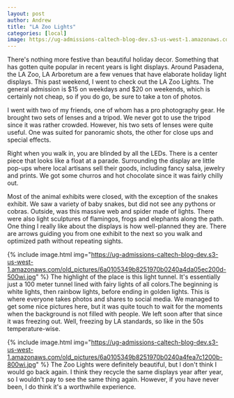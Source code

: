 ```yaml
---
layout: post
author: Andrew
title: "LA Zoo Lights"
categories: [local]
image: https://ug-admissions-caltech-blog-dev.s3-us-west-1.amazonaws.com/old_pictures/6a0105349b8251970b0240a4fea7c6200b-800wi.jpg
---
```



There's nothing more festive than beautiful holiday decor. Something that has gotten quite popular in recent years is light displays. Around Pasadena, the LA Zoo, LA Arboretum are a few venues that have elaborate holiday light displays. This past weekend, I went to check out the LA Zoo Lights. The general admission is $15 on weekdays and $20 on weekends, which is certainly not cheap, so if you do go, be sure to take a ton of photos.

I went with two of my friends, one of whom has a pro photography gear. He brought two sets of lenses and a tripod. We never got to use the tripod since it was rather crowded. However, his two sets of lenses were quite useful. One was suited for panoramic shots, the other for close ups and special effects.

Right when you walk in, you are blinded by all the LEDs. There is a center piece that looks like a float at a parade. Surrounding the display are little pop-ups where local artisans sell their goods, including fancy salsa, jewelry and prints. We got some churros and hot chocolate since it was fairly chilly out. 

Most of the animal exhibits were closed, with the exception of the snakes exhibit. We saw a variety of baby snakes, but did not see any pythons or cobras. Outside, was this massive web and spider made of lights. There were also light sculptures of flamingos, frogs and elephants along the path. One thing I really like about the displays is how well-planned they are. There are arrows guiding you from one exhibit to the next so you walk and optimized path without repeating sights.


{% include image.html img="https://ug-admissions-caltech-blog-dev.s3-us-west-1.amazonaws.com/old_pictures/6a0105349b8251970b0240a4da05ec200d-500wi.jpg" %} 
The highlight of the place is this light tunnel. It's essentially just a 100 meter tunnel lined with fairy lights of all colors.The beginning is white lights, then rainbow lights, before ending in golden lights. This is where everyone takes photos and shares to social media. We managed to get some nice pictures here, but it was quite touch to wait for the moments when the background is not filled with people. We left soon after that since it was freezing out. Well, freezing by LA standards, so like in the 50s temperature-wise.


{% include image.html img="https://ug-admissions-caltech-blog-dev.s3-us-west-1.amazonaws.com/old_pictures/6a0105349b8251970b0240a4fea7c1200b-800wi.jpg" %}
The Zoo Lights were definitely beautiful, but I don't think I would go back again. I think they recycle the same displays year after year, so I wouldn't pay to see the same thing again. However, if you have never been, I do think it's a worthwhile experience.


